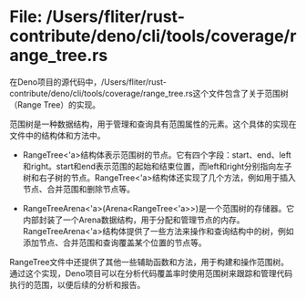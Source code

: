 # File: /Users/fliter/rust-contribute/deno/cli/tools/coverage/range_tree.rs

在Deno项目的源代码中，/Users/fliter/rust-contribute/deno/cli/tools/coverage/range_tree.rs这个文件包含了关于范围树（Range Tree）的实现。

范围树是一种数据结构，用于管理和查询具有范围属性的元素。这个具体的实现在文件中的结构体和方法中。

- RangeTree<'a>结构体表示范围树的节点。它有四个字段：start、end、left和right。start和end表示范围的起始和结束位置，而left和right分别指向左子树和右子树的节点。RangeTree<'a>结构体还实现了几个方法，例如用于插入节点、合并范围和删除节点等。

- RangeTreeArena<'a>(Arena<RangeTree<'a>>)是一个范围树的存储器。它内部封装了一个Arena数据结构，用于分配和管理节点的内存。RangeTreeArena<'a>结构体提供了一些方法来操作和查询结构中的树，例如添加节点、合并范围和查询覆盖某个位置的节点等。

RangeTree文件中还提供了其他一些辅助函数和方法，用于构建和操作范围树。通过这个实现，Deno项目可以在分析代码覆盖率时使用范围树来跟踪和管理代码执行的范围，以便后续的分析和报告。

